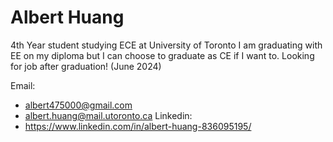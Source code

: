 # Albert Huang

4th Year student studying ECE at University of Toronto
I am graduating with EE on my diploma but I can choose to graduate as CE if I want to.
Looking for job after graduation! (June 2024)

Email: 
- albert475000@gmail.com
- albert.huang@mail.utoronto.ca
Linkedin:
- https://www.linkedin.com/in/albert-huang-836095195/
  
<!--
# Hi there 👋
**albert4750/albert4750** is a ✨ _special_ ✨ repository because its `README.md` (this file) appears on your GitHub profile.

Here are some ideas to get you started:

- 🔭 I’m currently working on ...
- 🌱 I’m currently learning ...
- 👯 I’m looking to collaborate on ...
- 🤔 I’m looking for help with ...
- 💬 Ask me about ...
- 📫 How to reach me: ...
- 😄 Pronouns: ...
- ⚡ Fun fact: ...
-->
